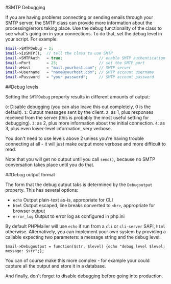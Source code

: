 #SMTP Debugging

If you are having problems connecting or sending emails through your SMTP server, the SMTP class can provide more information about the processing/errors taking place.
Use the debug functionality of the class to see what's going on in your connections. To do that, set the debug level in your script. For example:

```php
$mail->SMTPDebug = 2;
$mail->isSMTP();  // tell the class to use SMTP
$mail->SMTPAuth   = true;                // enable SMTP authentication
$mail->Port       = 25;                  // set the SMTP port
$mail->Host       = "mail.yourhost.com"; // SMTP server
$mail->Username   = "name@yourhost.com"; // SMTP account username
$mail->Password   = "your password";     // SMTP account password
```

##Debug levels

Setting the `SMTPDebug` property results in different amounts of output:

`0`: Disable debugging (you can also leave this out completely, 0 is the default).
`1`: Output messages sent by the client.
`2`: as 1, plus responses received from the server (this is probably the most useful setting for debugging).
`3`: as 2, plus more information about the initial connection.
`4`: as 3, plus even lower-level information, very verbose.

You don't need to use levels above 2 unless you're having trouble connecting at all - it will just make output more verbose and more difficult to read.

Note that you will get no output until you call `send()`, because no SMTP conversation takes place until you do that.

##Debug output format

The form that the debug output taks is determined by the `Debugoutput` property. This has several options:

 * `echo` Output plain-text as-is, appropriate for CLI
 * `html` Output escaped, line breaks converted to `<br>`, appropriate for browser output
 * `error_log` Output to error log as configured in php.ini

By default PHPMailer will use `echo` if run from a `cli` or `cli-server` SAPI, `html` otherwise. Alternatively, you can implement your own system by providing a callable expecting two parameters: a message string and the debug level:

    $mail->Debugoutput = function($str, $level) {echo "debug level $level; message: $str";};

You can of course make this more complex - for example your could capture all the output and store it in a database.

And finally, don't forget to disable debugging before going into production.
